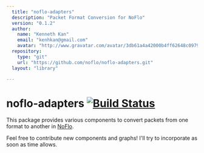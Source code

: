 ```yaml
---
  title: "noflo-adapters"
  description: "Packet Format Conversion for NoFlo"
  version: "0.1.2"
  author: 
    name: "Kenneth Kan"
    email: "kenhkan@gmail.com"
    avatar: "http://www.gravatar.com/avatar/3db61a4a42000b4ff62648c0979e8920?s=23"
  repository: 
    type: "git"
    url: "https://github.com/noflo/noflo-adapters.git"
  layout: "library"

---
```

# noflo-adapters [![Build Status](https://secure.travis-ci.org/noflo/noflo-adapters.png?branch=master)](http://travis-ci.org/noflo/noflo-adapters)

This package provides various components to convert packets from one
format to another in [NoFlo](http://noflojs.org/).

Feel free to contribute new components and graphs! I'll try to
incorporate as soon as time allows.
